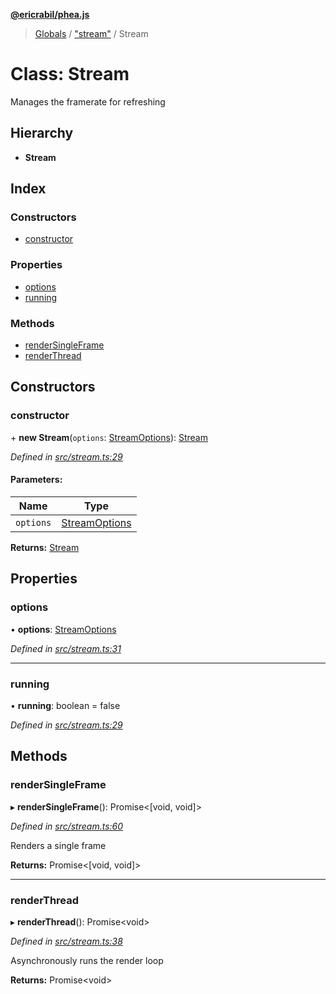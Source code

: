 **[@ericrabil/phea.js](../README.md)**

> [Globals](../README.md) / ["stream"](../modules/_stream_.md) / Stream

# Class: Stream

Manages the framerate for refreshing

## Hierarchy

* **Stream**

## Index

### Constructors

* [constructor](_stream_.stream.md#constructor)

### Properties

* [options](_stream_.stream.md#options)
* [running](_stream_.stream.md#running)

### Methods

* [renderSingleFrame](_stream_.stream.md#rendersingleframe)
* [renderThread](_stream_.stream.md#renderthread)

## Constructors

### constructor

\+ **new Stream**(`options`: [StreamOptions](../interfaces/_stream_.streamoptions.md)): [Stream](_stream_.stream.md)

*Defined in [src/stream.ts:29](https://github.com/EricRabil/phea.js/blob/66a21c7/src/stream.ts#L29)*

#### Parameters:

Name | Type |
------ | ------ |
`options` | [StreamOptions](../interfaces/_stream_.streamoptions.md) |

**Returns:** [Stream](_stream_.stream.md)

## Properties

### options

•  **options**: [StreamOptions](../interfaces/_stream_.streamoptions.md)

*Defined in [src/stream.ts:31](https://github.com/EricRabil/phea.js/blob/66a21c7/src/stream.ts#L31)*

___

### running

•  **running**: boolean = false

*Defined in [src/stream.ts:29](https://github.com/EricRabil/phea.js/blob/66a21c7/src/stream.ts#L29)*

## Methods

### renderSingleFrame

▸ **renderSingleFrame**(): Promise\<[void, void]>

*Defined in [src/stream.ts:60](https://github.com/EricRabil/phea.js/blob/66a21c7/src/stream.ts#L60)*

Renders a single frame

**Returns:** Promise\<[void, void]>

___

### renderThread

▸ **renderThread**(): Promise\<void>

*Defined in [src/stream.ts:38](https://github.com/EricRabil/phea.js/blob/66a21c7/src/stream.ts#L38)*

Asynchronously runs the render loop

**Returns:** Promise\<void>
